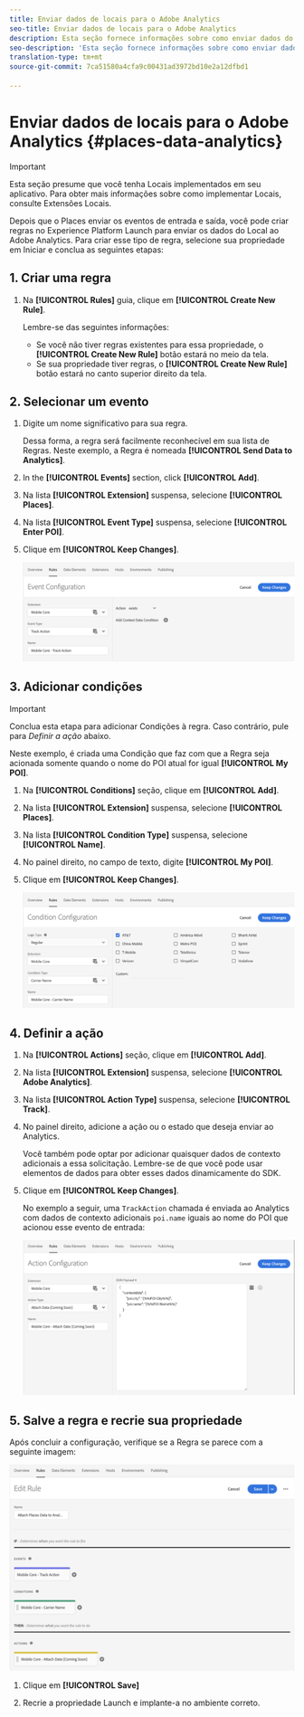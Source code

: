 ```yaml
---
title: Enviar dados de locais para o Adobe Analytics
seo-title: Enviar dados de locais para o Adobe Analytics
description: Esta seção fornece informações sobre como enviar dados do Local para o Analytics.
seo-description: 'Esta seção fornece informações sobre como enviar dados do Local para o Analytics. '
translation-type: tm+mt
source-git-commit: 7ca51580a4cfa9c00431ad3972bd10e2a12dfbd1

---
```



# Enviar dados de locais para o Adobe Analytics {#places-data-analytics}


>[!IMPORTANT]
>
>Esta seção presume que você tenha Locais implementados em seu aplicativo. Para obter mais informações sobre como implementar Locais, consulte Extensões [](/help/places-ext-aep-sdks/places-extension/places-extension.md)Locais.

Depois que o Places enviar os eventos de entrada e saída, você pode criar regras no Experience Platform Launch para enviar os dados do Local ao Adobe Analytics. Para criar esse tipo de regra, selecione sua propriedade em Iniciar e conclua as seguintes etapas:

## 1. Criar uma regra

1. Na **[!UICONTROL Rules]** guia, clique em **[!UICONTROL Create New Rule]**.

   Lembre-se das seguintes informações:

   * Se você não tiver regras existentes para essa propriedade, o **[!UICONTROL Create New Rule]** botão estará no meio da tela.
   * Se sua propriedade tiver regras, o **[!UICONTROL Create New Rule]** botão estará no canto superior direito da tela.

## 2. Selecionar um evento

1. Digite um nome significativo para sua regra.

   Dessa forma, a regra será facilmente reconhecível em sua lista de Regras. Neste exemplo, a Regra é nomeada **[!UICONTROL Send Data to Analytics]**.

2. In the **[!UICONTROL Events]** section, click **[!UICONTROL Add]**.

3. Na lista **[!UICONTROL Extension]** suspensa, selecione **[!UICONTROL Places]**.

4. Na lista **[!UICONTROL Event Type]** suspensa, selecione **[!UICONTROL Enter POI]**.

5. Clique em **[!UICONTROL Keep Changes]**.

   !["selecionar um evento"](/help/assets/ad-setEvent_use-analytics-data.png)


## 3. Adicionar condições

>[!IMPORTANT]
>
>Conclua esta etapa para adicionar Condições à regra. Caso contrário, pule para *Definir a ação* abaixo.

Neste exemplo, é criada uma Condição que faz com que a Regra seja acionada somente quando o nome do POI atual for igual **[!UICONTROL My POI]**.

1. Na **[!UICONTROL Conditions]** seção, clique em **[!UICONTROL Add]**.

2. Na lista **[!UICONTROL Extension]** suspensa, selecione **[!UICONTROL Places]**.

3. Na lista **[!UICONTROL Condition Type]** suspensa, selecione **[!UICONTROL Name]**.

4. No painel direito, no campo de texto, digite **[!UICONTROL My POI]**.

5. Clique em **[!UICONTROL Keep Changes]**.

   !["definir uma condição"](/help/assets/ad-setCondition_use-analytics-data.png)


## 4. Definir a ação

1. Na **[!UICONTROL Actions]** seção, clique em **[!UICONTROL Add]**.

2. Na lista **[!UICONTROL Extension]** suspensa, selecione **[!UICONTROL Adobe Analytics]**.

3. Na lista **[!UICONTROL Action Type]** suspensa, selecione **[!UICONTROL Track]**.

4. No painel direito, adicione a ação ou o estado que deseja enviar ao Analytics.

   Você também pode optar por adicionar quaisquer dados de contexto adicionais a essa solicitação. Lembre-se de que você pode usar elementos de dados para obter esses dados dinamicamente do SDK.

5. Clique em **[!UICONTROL Keep Changes]**.

   No exemplo a seguir, uma `TrackAction` chamada é enviada ao Analytics com dados de contexto adicionais `poi.name` iguais ao nome do POI que acionou esse evento de entrada:

   !["definir uma ação"](/help/assets/ad-setAction_use-analytics-data.png)

## 5. Salve a regra e recrie sua propriedade

Após concluir a configuração, verifique se a Regra se parece com a seguinte imagem:

!["regra é criada"](/help/assets/ad-ruleComplete_use-analytics-data.png)

1. Clique em **[!UICONTROL Save]**

2. Recrie a propriedade Launch e implante-a no ambiente correto.

